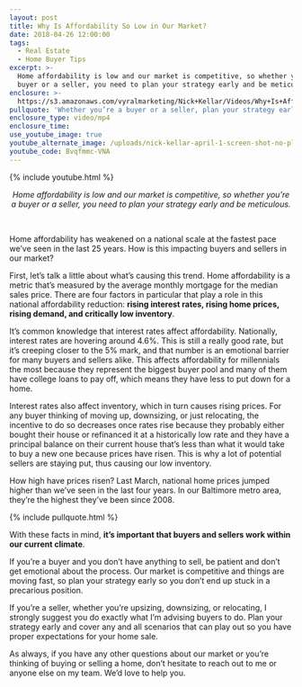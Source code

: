 ```yaml
---
layout: post
title: Why Is Affordability So Low in Our Market?
date: 2018-04-26 12:00:00
tags:
  - Real Estate
  - Home Buyer Tips
excerpt: >-
  Home affordability is low and our market is competitive, so whether you’re a
  buyer or a seller, you need to plan your strategy early and be meticulous.
enclosure: >-
  https://s3.amazonaws.com/vyralmarketing/Nick+Kellar/Videos/Why+Is+Affordability+So+Low+in+Our+Market%253F.mp4
pullquote: 'Whether you’re a buyer or a seller, plan your strategy early.'
enclosure_type: video/mp4
enclosure_time:
use_youtube_image: true
youtube_alternate_image: /uploads/nick-kellar-april-1-screen-shot-no-play.jpg
youtube_code: Bvqfmmc-VNA
---
```


{% include youtube.html %}

<center><em>Home affordability is low and our market is competitive, so whether you&rsquo;re a buyer or a seller, you need to plan your strategy early and be meticulous.</em></center>

&nbsp;

Home affordability has weakened on a national scale at the fastest pace we’ve seen in the last 25 years. How is this impacting buyers and sellers in our market?

First, let’s talk a little about what’s causing this trend. Home affordability is a metric that’s measured by the average monthly mortgage for the median sales price. There are four factors in particular that play a role in this national affordability reduction: **rising interest rates, rising home prices, rising demand, and critically low inventory**.

It’s common knowledge that interest rates affect affordability. Nationally, interest rates are hovering around 4.6%. This is still a really good rate, but it’s creeping closer to the 5% mark, and that number is an emotional barrier for many buyers and sellers alike. This affects affordability for millennials the most because they represent the biggest buyer pool and many of them have college loans to pay off, which means they have less to put down for a home.

Interest rates also affect inventory, which in turn causes rising prices. For any buyer thinking of moving up, downsizing, or just relocating, the incentive to do so decreases once rates rise because they probably either bought their house or refinanced it at a historically low rate and they have a principal balance on their current house that’s less than what it would take to buy a new one because prices have risen. This is why a lot of potential sellers are staying put, thus causing our low inventory.

How high have prices risen? Last March, national home prices jumped higher than we’ve seen in the last four years. In our Baltimore metro area, they’re the highest they’ve been since 2008.

{% include pullquote.html %}

With these facts in mind, **it’s important that buyers and sellers work within our current climate**.

If you’re a buyer and you don’t have anything to sell, be patient and don’t get emotional about the process. Our market is competitive and things are moving fast, so plan your strategy early so you don’t end up stuck in a precarious position.

If you’re a seller, whether you’re upsizing, downsizing, or relocating, I strongly suggest you do exactly what I’m advising buyers to do. Plan your strategy early and cover any and all scenarios that can play out so you have proper expectations for your home sale.

As always, if you have any other questions about our market or you’re thinking of buying or selling a home, don’t hesitate to reach out to me or anyone else on my team. We’d love to help you.